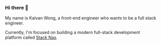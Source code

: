 ### Hi there 👋

My name is Kaivan Wong, a front-end engineer who wants to be a full stack engineer.

Currently, I'm focused on building a modern full-stack development platform called [Stack Nax](https://stacknax.com).

